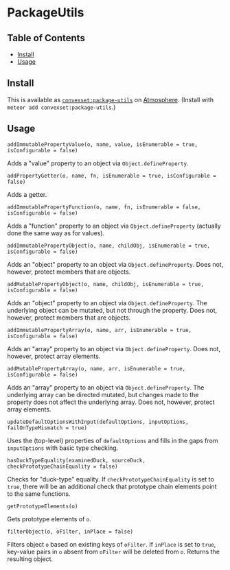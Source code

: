 # PackageUtils

## Table of Contents

<!-- START doctoc generated TOC please keep comment here to allow auto update -->
<!-- DON'T EDIT THIS SECTION, INSTEAD RE-RUN doctoc TO UPDATE -->


- [Install](#install)
- [Usage](#usage)

<!-- END doctoc generated TOC please keep comment here to allow auto update -->

## Install

This is available as [`convexset:package-utils`](https://atmospherejs.com/convexset/package-utils) on [Atmosphere](https://atmospherejs.com/). (Install with `meteor add convexset:package-utils`.)

## Usage

`addImmutablePropertyValue(o, name, value, isEnumerable = true, isConfigurable = false)`

Adds a "value" property to an object via `Object.defineProperty`.

`addPropertyGetter(o, name, fn, isEnumerable = true, isConfigurable = false)`

Adds a getter.

`addImmutablePropertyFunction(o, name, fn, isEnumerable = false, isConfigurable = false)`

Adds a "function" property to an object via `Object.defineProperty` (actually done the same way as for values).

`addImmutablePropertyObject(o, name, childObj, isEnumerable = true, isConfigurable = false)`

Adds an "object" property to an object via `Object.defineProperty`. Does not, however, protect members that are objects.

`addMutablePropertyObject(o, name, childObj, isEnumerable = true, isConfigurable = false)`

Adds an "object" property to an object via `Object.defineProperty`. The underlying object can be mutated, but not through the property. Does not, however, protect members that are objects.

`addImmutablePropertyArray(o, name, arr, isEnumerable = true, isConfigurable = false)`

Adds an "array" property to an object via `Object.defineProperty`. Does not, however, protect array elements.

`addMutablePropertyArray(o, name, arr, isEnumerable = true, isConfigurable = false)`

Adds an "array" property to an object via `Object.defineProperty`. The underlying array can be directed mutated, but changes made to the property does not affect the underlying array. Does not, however, protect array elements.

`updateDefaultOptionsWithInput(defaultOptions, inputOptions, failOnTypeMismatch = true)`

Uses the (top-level) properties of `defaultOptions` and fills in the gaps from `inputOptions` with basic type checking.

`hasDuckTypeEquality(examinedDuck, sourceDuck, checkPrototypeChainEquality = false)`

Checks for "duck-type" equality. If `checkPrototypeChainEquality` is set to `true`, there will be an additional check that prototype chain elements point to the same functions.

`getPrototypeElements(o)`

Gets prototype elements of `o`.

`filterObject(o, oFilter, inPlace = false)`

Filters object `o` based on existing keys of `oFilter`. If `inPlace` is set to `true`, key-value pairs in `o` absent from `oFilter` will be deleted from `o`. Returns the resulting object.